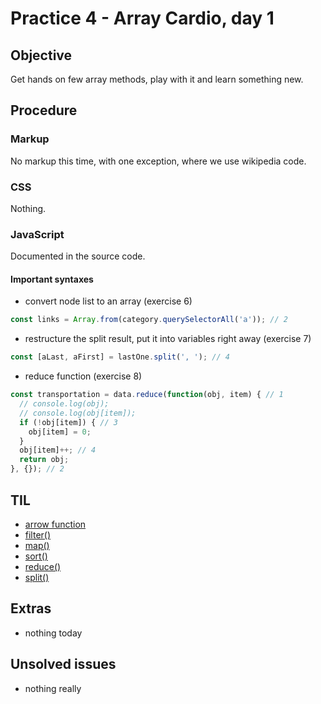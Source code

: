 # Practice 4 - Array Cardio, day 1

## Objective
Get hands on few array methods, play with it and learn something new.

## Procedure

### Markup
No markup this time, with one exception, where we use wikipedia code.

### CSS
Nothing.

### JavaScript
Documented in the source code.

#### Important syntaxes
- convert node list to an array (exercise 6)
``` js
const links = Array.from(category.querySelectorAll('a')); // 2
```

- restructure the split result, put it into variables right away (exercise 7)
``` js
const [aLast, aFirst] = lastOne.split(', '); // 4
```

- reduce function (exercise 8)
``` js
const transportation = data.reduce(function(obj, item) { // 1
  // console.log(obj);
  // console.log(obj[item]);
  if (!obj[item]) { // 3
    obj[item] = 0;
  }
  obj[item]++; // 4
  return obj;
}, {}); // 2
```

## TIL
- [arrow function](https://www.sitepoint.com/es6-arrow-functions-new-fat-concise-syntax-javascript/)
- [filter()](https://developer.mozilla.org/en/docs/Web/JavaScript/Reference/Global_Objects/Array/filter?v=control)
- [map()](https://developer.mozilla.org/en/docs/Web/JavaScript/Reference/Global_Objects/Array/map?v=control)
- [sort()](https://developer.mozilla.org/en/docs/Web/JavaScript/Reference/Global_Objects/Array/sort?v=control)
- [reduce()](https://developer.mozilla.org/en/docs/Web/JavaScript/Reference/Global_Objects/Array/reduce?v=control)
- [split()](https://developer.mozilla.org/en-US/docs/Web/JavaScript/Reference/Global_Objects/String/split)

## Extras
- nothing today

## Unsolved issues
- nothing really